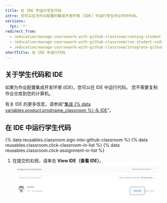 ```yaml
---
title: 在 IDE 中运行学生代码
intro: 您可以在为作业配置的集成开发环境 (IDE) 中运行学生作业中的代码。
versions:
  fpt: '*'
redirect_from:
  - /education/manage-coursework-with-github-classroom/running-student-code
  - /education/manage-coursework-with-github-classroom/run-student-code-in-an-online-ide
  - /education/manage-coursework-with-github-classroom/integrate-github-classroom-with-an-ide/run-student-code-in-an-online-ide
shortTitle: 在 IDE 中运行代码
---
```


## 关于学生代码和 IDE

如果为作业配置集成开发环境 (IDE)，您可以在 IDE 中运行代码。 您不需要复制作业仓库到您的计算机。

有关 IDE 的更多信息，请参阅“[集成 {% data variables.product.prodname_classroom %} 与 IDE](/education/manage-coursework-with-github-classroom/integrate-github-classroom-with-an-ide/integrate-github-classroom-with-an-ide)”。

## 在 IDE 中运行学生代码

{% data reusables.classroom.sign-into-github-classroom %}
{% data reusables.classroom.click-classroom-in-list %}
{% data reusables.classroom.click-assignment-in-list %}
1. 在提交的右侧，请单击 **View IDE（查看 IDE）**。 ![使用在线 IDE 提交的"查看 IDE"按钮](/assets/images/help/classroom/assignments-click-view-ide.png)
